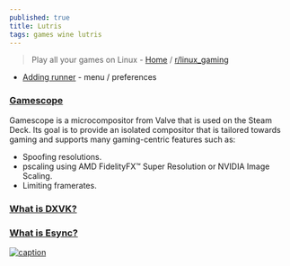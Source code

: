 ```yaml
---
published: true
title: Lutris
tags: games wine lutris
---
```

> Play all your games on Linux - [Home](https://lutris.net/) / [r/linux_gaming](https://www.reddit.com/r/linux_gaming/comments/sbncmq/are_there_any_just_works_controllers_for/)

- [Adding runner](https://github.com/lutris/lutris/discussions/3772) - menu / preferences

### [Gamescope](https://wiki.archlinux.org/title/Gamescope)

Gamescope is a microcompositor from Valve that is used on the Steam Deck. Its goal is to provide an isolated compositor that is tailored towards gaming and supports many gaming-centric features such as:
- Spoofing resolutions.
- pscaling using AMD FidelityFX™ Super Resolution or NVIDIA Image Scaling.
- Limiting framerates.
    
### [What is DXVK?](https://github.com/lutris/docs/blob/master/HowToDXVK.md)

### [What is Esync?](https://github.com/lutris/docs/blob/master/HowToEsync.md)

[![caption](https://lutris.net/static/images/screenshots/gog-screen.jpg)](https://lutris.net/about)
